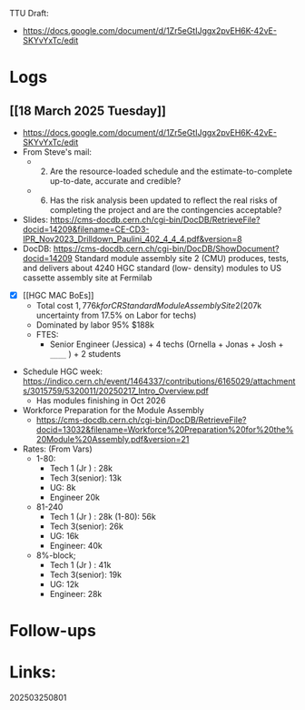 TTU Draft: 
- https://docs.google.com/document/d/1Zr5eGtIJggx2pvEH6K-42vE-SKYvYxTc/edit


# Logs

## [[18 March 2025 Tuesday]]
- https://docs.google.com/document/d/1Zr5eGtIJggx2pvEH6K-42vE-SKYvYxTc/edit
- From Steve's mail:
	- 2) Are the resource-loaded schedule and the estimate-to-complete up-to-date, accurate and credible?
	- 6) Has the risk analysis been updated to reflect the real risks of completing the project and are the contingencies acceptable?
- Slides: https://cms-docdb.cern.ch/cgi-bin/DocDB/RetrieveFile?docid=14209&filename=CE-CD3-IPR_Nov2023_Drilldown_Paulini_402_4_4_4.pdf&version=8
- DocDB: https://cms-docdb.cern.ch/cgi-bin/DocDB/ShowDocument?docid=14209
Standard module assembly site 2 (CMU) produces, tests, and delivers about 4240 HGC standard (low- density) modules to US cassette assembly site at Fermilab
- [x] [[HGC MAC BoEs]]
	- Total cost $1,776k for CR Standard Module Assembly Site 2 ($207k uncertainty from 17.5% on Labor for techs)
	- Dominated by labor 95% $188k
	- FTES: 
		- Senior Engineer (Jessica) + 4 techs (Ornella + Jonas + Josh + `____` ) + 2 students
- Schedule HGC week: https://indico.cern.ch/event/1464337/contributions/6165029/attachments/3015759/5320011/20250217_Intro_Overview.pdf
	- Has modules finishing in Oct 2026
- Workforce Preparation for the Module Assembly
	- https://cms-docdb.cern.ch/cgi-bin/DocDB/RetrieveFile?docid=13032&filename=Workforce%20Preparation%20for%20the%20Module%20Assembly.pdf&version=21
- Rates: (From Vars)
	- 1-80: 
		- Tech 1 (Jr ) : 28k 
		- Tech 3(senior): 13k
		- UG: 8k
		- Engineer 20k
	- 81-240
		- Tech 1 (Jr ) : 28k (1-80): 56k
		- Tech 3(senior): 26k
		- UG: 16k
		- Engineer: 40k 
	- 8%-block; 
		- Tech 1 (Jr ) : 41k
		- Tech 3(senior): 19k
		- UG: 12k
		- Engineer: 28k


# Follow-ups


# Links: 



202503250801

